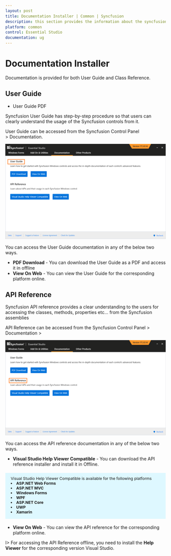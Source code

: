 ```yaml
---
layout: post
title: Documentation Installer | Common | Syncfusion
description: this section provides the information about the syncfusion documentation installer  both online and offline
platform: common
control: Essential Studio
documentation: ug
---
```


# Documentation Installer  

Documentation is provided for both User Guide and Class Reference.


## User Guide

* User Guide PDF

Syncfusion User Guide has step-by-step procedure so that users can clearly understand the usage of the Syncfusion controls from it. 

 User Guide can be accessed from the Syncfusion Control Panel > Documentation.

![User Guide](Documentation-Setup_images/User-Guide_img1.png)


You can access the User Guide documentation in any of the below two ways.

* **PDF Download**  - You can download the User Guide as a PDF and access it in offline
* **View On Web** - You can view the User Guide for the corresponding platform online.

## API Reference

Syncfusion API reference provides a clear understanding to the users for accessing the classes, methods, properties etc... from the Syncfusion assemblies

API Reference can be accessed from the Syncfusion Control Panel > Documentation >

![API Reference](Documentation-Setup_images/Class-Reference_img1.png)


You can access the API reference documentation in any of the below two ways.

* **Visual Studio Help Viewer Compatible** - You can download the API reference installer and install it in Offline.
<style>
#license {
    font-size: .88em!important;
margin-top: 1.5em;     margin-bottom: 1.5em;
    background-color: #def8ff;
    padding: 10px 17px 14px;
}
</style>

<div id="license">
Visual Studio Help Viewer Compatible is available for the following platforms
	  <li><b>ASP.NET Web Forms</b> </li>
	  <li><b>ASP.NET MVC</b> </li>
	  <li><b>Windows Forms</b> </li>
	  <li><b>WPF</b> </li>
	  <li><b>ASP.NET Core</b> </li>
	  <li><b>UWP</b> </li>
	  <li><b>Xamarin</b> </li>	  
</div>

* **View On Web**  - You can view the API reference for the corresponding platform online.

I> For accessing the API Reference offline, you need to install the **Help Viewer** for the corresponding version Visual Studio.